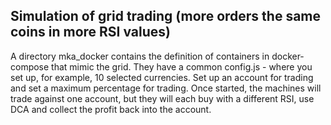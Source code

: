 ## Simulation of grid trading (more orders the same coins in more RSI values)

A directory mka_docker contains the definition of containers in docker-compose that mimic the grid.
They have a common config.js - where you set up, for example, 10 selected currencies.
Set up an account for trading and set a maximum percentage for trading.
Once started, the machines will trade against one account, but they will each buy
with a different RSI, use DCA and collect the profit back into the account.
